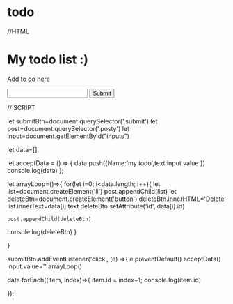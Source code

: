 # todo

//HTML

<!DOCTYPE html>
<html lang="en">
<head>
    <meta charset="UTF-8">
    <meta http-equiv="X-UA-Compatible" content="IE=edge">
    <meta name="viewport" content="width=device-width, initial-scale=1.0">
    <title>ToDo App</title>
   
</head>
<body>
 <h1>My todo list :)</h1>
 <form>
 <div id="container">
     <p>Add to do here</p>
<input type="text" name="" id="inputs">
<button class="submit">Submit</button>
</div>   

<div id="output">
    <div class="posty">
       
     
</div>
</form>

<script src="practice.js"></script>    
</body>
</html>




// SCRIPT

let submitBtn=document.querySelector('.submit')
let post=document.querySelector('.posty')
let input=document.getElementById("inputs")
 

let data=[]
 
let acceptData = () => {
   data.push({Name:'my todo',text:input.value })
 console.log(data)
};


let arrayLoop=()=>{
  for(let i=0; i<data.length; i++){
   let list=document.createElement('li')
   post.appendChild(list)
   let deleteBtn=document.createElement('button')
   deleteBtn.innerHTML='Delete'
    list.innerText=data[i].text
 deleteBtn.setAttribute('id', data[i].id)
  
     
    post.appendChild(deleteBtn)
 console.log(deleteBtn)
   }
    
 }

submitBtn.addEventListener('click', (e) =>{
e.preventDefault()
acceptData()
input.value=''
arrayLoop()

data.forEach((item, index)=>{
  item.id = index+1;
  console.log(item.id)
 
 
});
